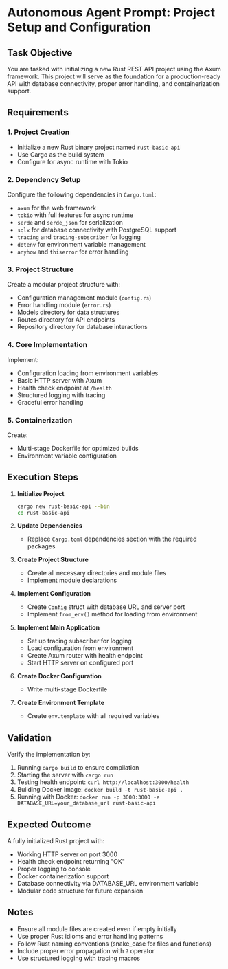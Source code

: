 # Autonomous Agent Prompt: Project Setup and Configuration

## Task Objective
You are tasked with initializing a new Rust REST API project using the Axum framework. This project will serve as the foundation for a production-ready API with database connectivity, proper error handling, and containerization support.

## Requirements

### 1. Project Creation
- Initialize a new Rust binary project named `rust-basic-api`
- Use Cargo as the build system
- Configure for async runtime with Tokio

### 2. Dependency Setup
Configure the following dependencies in `Cargo.toml`:
- `axum` for the web framework
- `tokio` with full features for async runtime
- `serde` and `serde_json` for serialization
- `sqlx` for database connectivity with PostgreSQL support
- `tracing` and `tracing-subscriber` for logging
- `dotenv` for environment variable management
- `anyhow` and `thiserror` for error handling

### 3. Project Structure
Create a modular project structure with:
- Configuration management module (`config.rs`)
- Error handling module (`error.rs`)
- Models directory for data structures
- Routes directory for API endpoints
- Repository directory for database interactions

### 4. Core Implementation
Implement:
- Configuration loading from environment variables
- Basic HTTP server with Axum
- Health check endpoint at `/health`
- Structured logging with tracing
- Graceful error handling

### 5. Containerization
Create:
- Multi-stage Dockerfile for optimized builds
- Environment variable configuration

## Execution Steps

1. **Initialize Project**
   ```bash
   cargo new rust-basic-api --bin
   cd rust-basic-api
   ```

2. **Update Dependencies**
   - Replace `Cargo.toml` dependencies section with the required packages

3. **Create Project Structure**
   - Create all necessary directories and module files
   - Implement module declarations

4. **Implement Configuration**
   - Create `Config` struct with database URL and server port
   - Implement `from_env()` method for loading from environment

5. **Implement Main Application**
   - Set up tracing subscriber for logging
   - Load configuration from environment
   - Create Axum router with health endpoint
   - Start HTTP server on configured port

6. **Create Docker Configuration**
   - Write multi-stage Dockerfile

7. **Create Environment Template**
   - Create `env.template` with all required variables

## Validation

Verify the implementation by:
1. Running `cargo build` to ensure compilation
2. Starting the server with `cargo run`
3. Testing health endpoint: `curl http://localhost:3000/health`
4. Building Docker image: `docker build -t rust-basic-api .`
5. Running with Docker: `docker run -p 3000:3000 -e DATABASE_URL=your_database_url rust-basic-api`

## Expected Outcome

A fully initialized Rust project with:
- Working HTTP server on port 3000
- Health check endpoint returning "OK"
- Proper logging to console
- Docker containerization support
- Database connectivity via DATABASE_URL environment variable
- Modular code structure for future expansion

## Notes
- Ensure all module files are created even if empty initially
- Use proper Rust idioms and error handling patterns
- Follow Rust naming conventions (snake_case for files and functions)
- Include proper error propagation with `?` operator
- Use structured logging with tracing macros